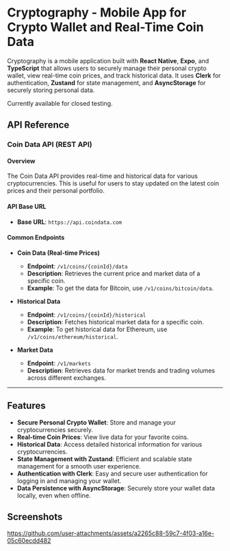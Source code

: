 # Cryptography - Mobile App for Crypto Wallet and Real-Time Coin Data

Cryptography is a mobile application built with **React Native**, **Expo**, and **TypeScript** that allows users to securely manage their personal crypto wallet, view real-time coin prices, and track historical data. It uses **Clerk** for authentication, **Zustand** for state management, and **AsyncStorage** for securely storing personal data.

Currently available for closed testing.

## API Reference

### Coin Data API (REST API)

#### Overview
The Coin Data API provides real-time and historical data for various cryptocurrencies. This is useful for users to stay updated on the latest coin prices and their personal portfolio.

#### API Base URL
- **Base URL**: `https://api.coindata.com`

#### Common Endpoints

- **Coin Data (Real-time Prices)**
  - **Endpoint**: `/v1/coins/{coinId}/data`
  - **Description**: Retrieves the current price and market data of a specific coin.
  - **Example**: To get the data for Bitcoin, use `/v1/coins/bitcoin/data`.

- **Historical Data**
  - **Endpoint**: `/v1/coins/{coinId}/historical`
  - **Description**: Fetches historical market data for a specific coin.
  - **Example**: To get historical data for Ethereum, use `/v1/coins/ethereum/historical`.

- **Market Data**
  - **Endpoint**: `/v1/markets`
  - **Description**: Retrieves data for market trends and trading volumes across different exchanges.

---

## Features

- **Secure Personal Crypto Wallet**: Store and manage your cryptocurrencies securely.
- **Real-time Coin Prices**: View live data for your favorite coins.
- **Historical Data**: Access detailed historical information for various cryptocurrencies.
- **State Management with Zustand**: Efficient and scalable state management for a smooth user experience.
- **Authentication with Clerk**: Easy and secure user authentication for logging in and managing your wallet.
- **Data Persistence with AsyncStorage**: Securely store your wallet data locally, even when offline.

## Screenshots

https://github.com/user-attachments/assets/a2265c88-59c7-4f03-a16e-05c60ecdd482



